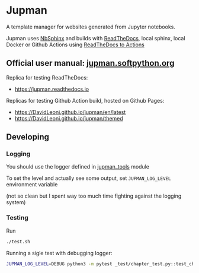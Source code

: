 
# Jupman

A template manager for websites generated from Jupyter notebooks.

Jupman uses [NbSphinx](http://nbsphinx.readthedocs.io/) and builds with [ReadTheDocs](https://readthedocs.org), local sphinx, local Docker or Github Actions using [ReadTheDocs to Actions](https://github.com/DavidLeoni/readthedocs-to-actions)

## Official user manual: [jupman.softpython.org](https://jupman.softpython.org)

Replica for testing ReadTheDocs:

* https://jupman.readthedocs.io

Replicas for testing Github Action build, hosted on Github Pages:

* https://DavidLeoni.github.io/jupman/en/latest
* https://DavidLeoni.github.io/jupman/themed


## Developing


### Logging


You should use the logger defined in [jupman_tools](jupman_tools.py) module

To set the level and actually see some output, set `JUPMAN_LOG_LEVEL` environment variable

(not so clean but I spent way too much time fighting against the logging system)

### Testing

Run 

```bash
./test.sh
```

Running a sigle test with debugging logger:

```bash
JUPMAN_LOG_LEVEL=DEBUG python3 -m pytest _test/chapter_test.py::test_chapter_solution_web
```

